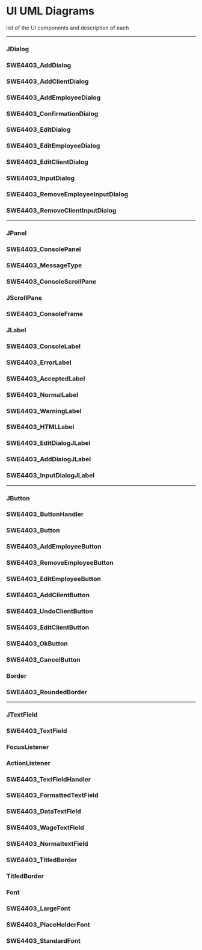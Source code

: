 # UI UML Diagrams
list of the UI components and description of each
***
### JDialog
### SWE4403_AddDialog
### SWE4403_AddClientDialog
### SWE4403_AddEmployeeDialog
### SWE4403_ConfirmationDialog
### SWE4403_EditDialog
### SWE4403_EditEmployeeDialog
### SWE4403_EditClientDialog
### SWE4403_InputDialog
### SWE4403_RemoveEmployeeInputDialog
### SWE4403_RemoveClientInputDialog
***
### JPanel
### SWE4403_ConsolePanel
### SWE4403_MessageType
### SWE4403_ConsoleScrollPane
### JScrollPane
### SWE4403_ConsoleFrame
### JLabel
### SWE4403_ConsoleLabel
### SWE4403_ErrorLabel
### SWE4403_AcceptedLabel
### SWE4403_NormalLabel
### SWE4403_WarningLabel
### SWE4403_HTMLLabel
### SWE4403_EditDialogJLabel
### SWE4403_AddDialogJLabel
### SWE4403_InputDialogJLabel
***
### JButton
### SWE4403_ButtonHandler
### SWE4403_Button
### SWE4403_AddEmployeeButton
### SWE4403_RemoveEmployeeButton
### SWE4403_EditEmployeeButton
### SWE4403_AddClientButton
### SWE4403_UndoClientButton
### SWE4403_EditClientButton
### SWE4403_OkButton
### SWE4403_CancelButton
### Border
### SWE4403_RoundedBorder
***
### JTextField
### SWE4403_TextField
### FocusListener
### ActionListener
### SWE4403_TextFieldHandler
### SWE4403_FormattedTextField
### SWE4403_DataTextField
### SWE4403_WageTextField
### SWE4403_NormaltextField
### SWE4403_TitledBorder
### TitledBorder
### Font
### SWE4403_LargeFont
### SWE4403_PlaceHolderFont
### SWE4403_StandardFont



